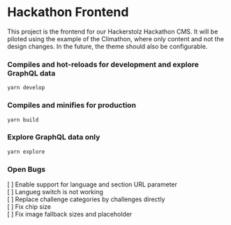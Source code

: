 # Hackathon Frontend

This project is the frontend for our Hackerstolz Hackathon CMS. It will be piloted using the example of the Climathon, where only content and not the design changes. In the future, the theme should also be configurable.

### Compiles and hot-reloads for development and explore GraphQL data

```
yarn develop
```

### Compiles and minifies for production

```
yarn build
```

### Explore GraphQL data only

```
yarn explore
```

### Open Bugs

[ ] Enable support for language and section URL parameter  
[ ] Langueg switch is not working  
[ ] Replace challenge categories by challenges directly  
[ ] Fix chip size  
[ ] Fix image fallback sizes and placeholder
